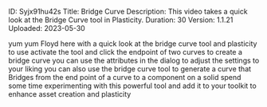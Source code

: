 ID: Syjx91hu42s
Title: Bridge Curve
Description: This video takes a quick look at the Bridge Curve tool in Plasticity.
Duration: 30
Version: 1.1.21
Uploaded: 2023-05-30

yum yum Floyd here with a quick look at
the bridge curve tool and plasticity to
use activate the tool and click the
endpoint of two curves to create a
bridge curve you can use the attributes
in the dialog to adjust the settings to
your liking you can also use the bridge
curve tool to generate a curve that
Bridges from the end point of a curve to
a component on a solid spend some time
experimenting with this powerful tool
and add it to your toolkit to enhance
asset creation and plasticity
